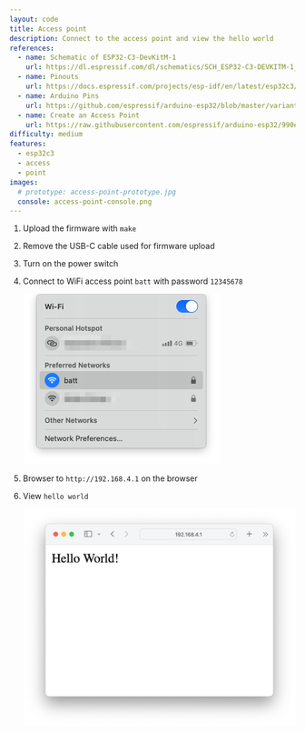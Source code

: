 ```yaml
---
layout: code
title: Access point
description: Connect to the access point and view the hello world
references:
  - name: Schematic of ESP32-C3-DevKitM-1
    url: https://dl.espressif.com/dl/schematics/SCH_ESP32-C3-DEVKITM-1_V1_20200915A.pdf
  - name: Pinouts
    url: https://docs.espressif.com/projects/esp-idf/en/latest/esp32c3/hw-reference/esp32c3/user-guide-devkitm-1.html#pin-layout
  - name: Arduino Pins
    url: https://github.com/espressif/arduino-esp32/blob/master/variants/esp32c3/pins_arduino.h
  - name: Create an Access Point
    url: https://raw.githubusercontent.com/espressif/arduino-esp32/990e3d5b431b63b4adc364b045a79afdad645a3f/libraries/WiFi/examples/WiFiAccessPoint/WiFiAccessPoint.ino
difficulty: medium
features:
  - esp32c3
  - access
  - point
images:
  # prototype: access-point-prototype.jpg
  console: access-point-console.png
---
```


1. Upload the firmware with `make`
1. Remove the USB-C cable used for firmware upload
1. Turn on the power switch
1. Connect to WiFi access point `batt` with password `12345678`

    ![](/images/code/access-point-wifi.png)

1. Browser to `http://192.168.4.1` on the browser
1. View `hello world`

    ![](/images/code/access-point-webpage.png)
